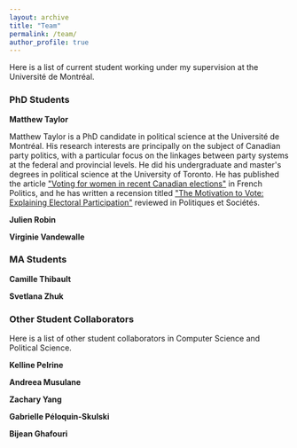 ```yaml
---
layout: archive
title: "Team"
permalink: /team/
author_profile: true
---
```


Here is a list of current student working under my supervision at the Université de Montréal. 

### PhD Students
**Matthew Taylor** 

Matthew Taylor is a PhD candidate in political science at the Université de Montréal. His research interests are principally on the subject of Canadian party politics, with a particular focus on the linkages between party systems at the federal and provincial levels. He did his undergraduate and master's degrees in political science at the University of Toronto. He has published the article ["Voting for women in recent Canadian elections"](https://link.springer.com/article/10.1057/s41253-024-00236-5) in French Politics, and he has written a recension titled ["The Motivation to Vote: Explaining Electoral Participation"](https://www.erudit.org/fr/revues/ps/2022-v41-n1-ps06695/1085195ar/) reviewed in Politiques et Sociétés.

**Julien Robin** 

**Virginie Vandewalle** 

### MA Students
**Camille Thibault**

**Svetlana Zhuk**

### Other Student Collaborators

Here is a list of other student collaborators in Computer Science and Political Science. 

**Kelline Pelrine**

**Andreea Musulane**

**Zachary Yang**

**Gabrielle Péloquin-Skulski**

**Bijean Ghafouri**








